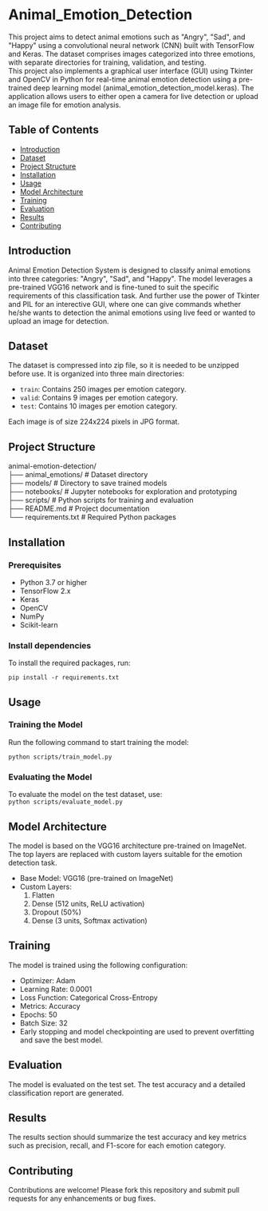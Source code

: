 # Animal_Emotion_Detection

This project aims to detect animal emotions such as "Angry", "Sad", and "Happy" using a convolutional neural network (CNN) built with TensorFlow and Keras. The dataset comprises images categorized into three emotions, with separate directories for training, validation, and testing. <br>
This project also implements a graphical user interface (GUI) using Tkinter and OpenCV in Python for real-time animal emotion detection using a pre-trained deep learning model (animal_emotion_detection_model.keras). The application allows users to either open a camera for live detection or upload an image file for emotion analysis.

## Table of Contents

- [Introduction](#introduction)
- [Dataset](#dataset)
- [Project Structure](#project-structure)
- [Installation](#installation)
- [Usage](#usage)
- [Model Architecture](#model-architecture)
- [Training](#training)
- [Evaluation](#evaluation)
- [Results](#results)
- [Contributing](#contributing)

## Introduction

Animal Emotion Detection System is designed to classify animal emotions into three categories: "Angry", "Sad", and "Happy". The model leverages a pre-trained VGG16 network and is fine-tuned to suit the specific requirements of this classification task. And further use the power of Tkinter and PIL for an interective GUI, where one can give commands whether he/she wants to detection the animal emotions using live feed or wanted to upload an image for detection. 

## Dataset

The dataset is compressed into zip file, so it is needed to be unzipped before use.
It is organized into three main directories:
- `train`: Contains 250 images per emotion category.
- `valid`: Contains 9 images per emotion category.
- `test`: Contains 10 images per emotion category.

Each image is of size 224x224 pixels in JPG format.


## Project Structure

animal-emotion-detection/ <br>
├── animal_emotions/ # Dataset directory <br>
├── models/ # Directory to save trained models <br>
├── notebooks/ # Jupyter notebooks for exploration and prototyping <br>
├── scripts/ # Python scripts for training and evaluation <br>
├── README.md # Project documentation <br>
└── requirements.txt # Required Python packages <br>

## Installation

### Prerequisites

- Python 3.7 or higher
- TensorFlow 2.x
- Keras
- OpenCV
- NumPy
- Scikit-learn

### Install dependencies

To install the required packages, run: <br>
```
pip install -r requirements.txt
```

## Usage
### Training the Model
Run the following command to start training the model: <br>
```
python scripts/train_model.py
```

### Evaluating the Model
To evaluate the model on the test dataset, use: <br>
```python scripts/evaluate_model.py```

## Model Architecture
The model is based on the VGG16 architecture pre-trained on ImageNet. The top layers are replaced with custom layers suitable for the emotion detection task.

- Base Model: VGG16 (pre-trained on ImageNet)
- Custom Layers:
    1) Flatten
    2) Dense (512 units, ReLU activation)
    3) Dropout (50%)
    4) Dense (3 units, Softmax activation)

## Training
The model is trained using the following configuration:

- Optimizer: Adam
- Learning Rate: 0.0001
- Loss Function: Categorical Cross-Entropy
- Metrics: Accuracy
- Epochs: 50
- Batch Size: 32
- Early stopping and model checkpointing are used to prevent overfitting and save the best model.

## Evaluation
The model is evaluated on the test set. The test accuracy and a detailed classification report are generated.

## Results
The results section should summarize the test accuracy and key metrics such as precision, recall, and F1-score for each emotion category.

## Contributing
Contributions are welcome! Please fork this repository and submit pull requests for any enhancements or bug fixes.
